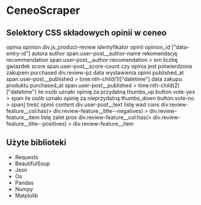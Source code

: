 # CeneoScraper

## Selektory CSS składowych opinii w ceneo
opinia							opinion		        div.js_product-review
identyfikator opinii			opinion_id	        ["data-entry-id"]
autora							author		        span.user-post__author-name
rekomendację					recommendation	    span.user-post__author-recomendation > em
liczbę gwiazdek					score   		    span.user-post__score-count
czy opinia jest 
potwierdzona zakupem			purchased	        div.review-pz
data wystawienia opinii		    published_at    	span.user-post__published > time:nth-child(1)["datetime"]
data zakupu produktu			purchased_at    	span.user-post__published > time:nth-child(2)["datetime"]
ile osób uznało opinię 
za przydatną			        thumbs_up	        button.vote-yes > span
ile osób uznało opinię 
za nieprzydatną			        thumbs_down     	button.vote-no > span]
treść opinii					content     		div.user-post__text
listę wad						cons	        	div.review-feature__col:has(> div.review-feature__title--negatives) > div.review-feature__item
listę zalet						pros		        div.review-feature__col:has(> div.review-feature__title--positives) > div.review-feature__item

## Użyte biblioteki
- Requests
- BeautifulSoup
- Json 
- Os 
- Pandas 
- Numpy
- Matplolib